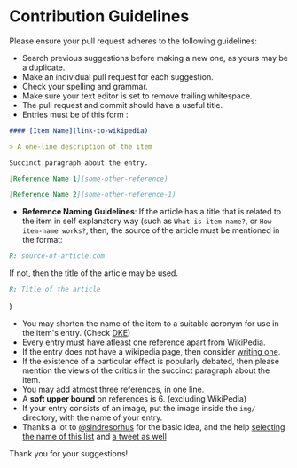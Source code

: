 # Contribution Guidelines

Please ensure your pull request adheres to the following guidelines:

- Search previous suggestions before making a new one, as yours may be a duplicate.
- Make an individual pull request for each suggestion.
- Check your spelling and grammar.
- Make sure your text editor is set to remove trailing whitespace.
- The pull request and commit should have a useful title.
- Entries must be of this form :

```md
#### [Item Name](link-to-wikipedia)

> A one-line description of the item

Succinct paragraph about the entry.

[Reference Name 1](some-other-reference)

[Reference Name 2](some-other-reference-1)
```

- **Reference Naming Guidelines**: If the article has a title that is related to the item
in self explanatory way (such as `What is item-name?`, or `How item-name works?`, then, the source of
the article must be mentioned in the format:  
```md
R: source-of-article.com
```
If not, then the title of the article may be used.  
```md
R: Title of the article
```
)
- You may shorten the name of the item to a suitable acronym for use in the item's entry. (Check [DKE](https://github.com/icyflame/awesome-social-scienc#dunning-kruger-effect-dke))
- Every entry must have atleast one reference apart from WikiPedia.
- If the entry does not have a wikipedia page, then consider [writing one](https://en.wikipedia.org/wiki/Main_Page).
- If the existence of a particular effect is popularly debated, then please
    mention the views of the critics in the succinct paragraph about the item.
- You may add atmost three references, in one line.
- A **soft upper bound** on references is 6. (excluding WikiPedia)
- If your entry consists of an image, put the image inside the `img/` directory,
with the name of your entry.
- Thanks a lot to [@sindresorhus](https://github.com/sindresorhus) for the basic idea, and the help [selecting the name of this list](https://github.com/sindresorhus/awesome/issues/229) and [a tweet as well](https://twitter.com/_icyflame/status/630298201329786880)

Thank you for your suggestions!
